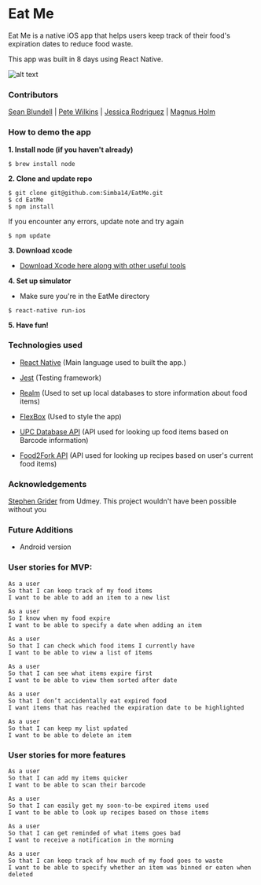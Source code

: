 # Eat Me

Eat Me is a native iOS app that helps users keep track of their food's expiration dates to reduce food waste.

This app was built in 8 days using React Native.

![alt text](http://i.imgur.com/6WTJeRP.jpg)


### Contributors

[Sean Blundell](https://github.com/Simba14) |
[Pete Wilkins](https://github.com/petewilkins) |
[Jessica Rodriguez](https://github.com/j-rods) |
[Magnus Holm](https://github.com/mghlm)

### How to demo the app

**1. Install node (if you haven't already)**
```
$ brew install node
```
**2. Clone and update repo**
```
$ git clone git@github.com:Simba14/EatMe.git
$ cd EatMe
$ npm install
```
If you encounter any errors, update note and try again
```
$ npm update
```

**3. Download xcode**

- [Download Xcode here along with other useful tools](http://www.preparetocode.io/pick-your-os/)

**4. Set up simulator**

- Make sure you're in the EatMe directory

```
$ react-native run-ios
```

**5. Have fun!**




<!-- ### Screenshots

![alt text](http://i.imgur.com/MHGWpCJ.jpg)
![alt text](http://i.imgur.com/q12DKzb.jpg)
![alt text](http://i.imgur.com/h6mzXEj.jpg)
![alt text](http://i.imgur.com/HLaPsrl.jpg)
![alt text](http://i.imgur.com/LjMCIdi.jpg)
![alt text](http://i.imgur.com/QJ94vNF.jpg) -->


### Technologies used

- [React Native](https://facebook.github.io/react-native/)
(Main language used to built the app.)

- [Jest](https://facebook.github.io/jest/)
(Testing framework)

- [Realm](https://realm.io/)
(Used to set up local databases to store information about food items)

- [FlexBox](https://facebook.github.io/react-native/docs/flexbox.html)
(Used to style the app)

- [UPC Database API](https://www.upcdatabase.com/)
(API used for looking up food items based on Barcode information)

- [Food2Fork API](http://food2fork.com/about/api)
(API used for looking up recipes based on user's current food items)

### Acknowledgements

[Stephen Grider](https://www.udemy.com/user/sgslo/) from Udmey. This project wouldn't have been possible without you

### Future Additions

- Android version


### User stories for MVP:

```
As a user
So that I can keep track of my food items
I want to be able to add an item to a new list
```
```
As a user
So I know when my food expire
I want to be able to specify a date when adding an item
```
```
As a user
So that I can check which food items I currently have
I want to be able to view a list of items
```
```
As a user
So that I can see what items expire first
I want to be able to view them sorted after date
```
```
As a user
So that I don’t accidentally eat expired food
I want items that has reached the expiration date to be highlighted
```
```
As a user
So that I can keep my list updated
I want to be able to delete an item
```

### User stories for more features
```
As a user
So that I can add my items quicker
I want to be able to scan their barcode
```
```
As a user
So that I can easily get my soon-to-be expired items used
I want to be able to look up recipes based on those items
```
```
As a user
So that I can get reminded of what items goes bad
I want to receive a notification in the morning
```
```
As a user
So that I can keep track of how much of my food goes to waste
I want to be able to specify whether an item was binned or eaten when deleted
```
